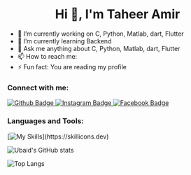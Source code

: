 <h1 align="center">Hi 👋, I'm Taheer Amir</h1>

- 🔭 I’m currently working on C, Python, Matlab, dart, Flutter
- 🌱 I’m currently learning Backend
- 💬 Ask me anything about  C, Python, Matlab, dart, Flutter
- 📫 How to reach me: 
- ⚡ Fun fact: You are reading my profile
  
### Connect with me:
<div id="badges">
  <a href="https://github.com/">
    <img src="https://img.shields.io/badge/Github-white?style=for-the-badge&logo=Github&logoColor=black" alt="Github Badge"/>
  </a>
   <a href="https://www.instagram.com/">
    <img src="https://img.shields.io/badge/Instagram-purple?style=for-the-badge&logo=instagram&logoColor=white" alt="Instagram Badge"/>
  </a>
   <a href="https://www.facebook.com/">
    <img src="https://img.shields.io/badge/Facebook-blue?style=for-the-badge&logo=facebook&logoColor=white" alt="Facebook Badge"/>
  </a>
</div>

### Languages and Tools:
[![My Skills](https://skillicons.dev/icons?i=python,matlab,c,flutter,dart,firebase,github,git,)](https://skillicons.dev)

![Ubaid's GitHub stats](https://github-readme-stats.vercel.app/api?username=taheer1234&show_icons=true&theme=dark)

![Top Langs](https://github-readme-stats.vercel.app/api/top-langs/?username=taheer1234&theme=dark)


<br>
